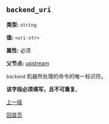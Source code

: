`backend_uri`
----------

**类型:** `string`

**值:** `<uri-str>`

**属性:** 必须

**父节点:** [upstream](upstream.md)

`backend` 机器所处理的命令的唯一标识符。

**该字段必须填写，且不可重复**。

[上一级](../ngx_wizard.md)

[回首页](../../index.md)
